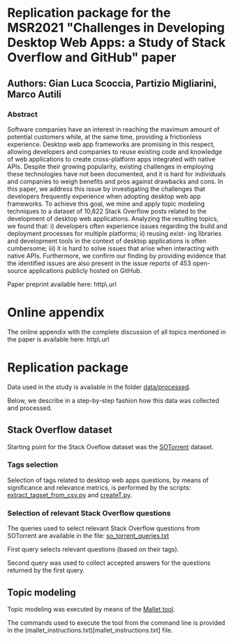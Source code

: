 # Replication package for the MSR2021 "Challenges in Developing Desktop Web Apps: a Study of Stack Overflow and GitHub" paper

## Authors: Gian Luca Scoccia, Partizio Migliarini, Marco Autili

### Abstract

Software companies have an interest in reaching the maximum amount of potential customers while, at the same time, providing a frictionless experience. Desktop web app frameworks are promising in this respect, allowing developers and companies to reuse existing code and knowledge of web applications to create cross-platform apps integrated with native APIs. Despite their growing popularity, existing challenges in employing these technologies have not been documented, and it is hard for individuals and companies to weigh benefits and pros against drawbacks and cons.
In this paper, we address this issue by investigating the challenges that developers frequently experience when adopting desktop web app frameworks. To achieve this goal, we mine and apply topic modeling techniques to a dataset of 10,822 Stack Overflow posts related to the development of desktop web applications. Analyzing the resulting topics, we found that: i) developers often experience issues regarding the build and deployment processes for multiple platforms; ii) reusing exist- ing libraries and development tools in the context of desktop applications is often cumbersome; iii) it is hard to solve issues that arise when interacting with native APIs. Furthermore, we confirm our finding by providing evidence that the identified issues are also present in the issue reports of 453 open-source applications publicly hosted on GitHub.

Paper preprint available here: http\\.url

# Online appendix

The online appendix with the complete discussion of all topics mentioned in the paper is available here: http\\.url

# Replication package

Data used in the study is available in the folder [data/processed](data/processed).

Below, we describe in a step-by-step fashion how this data was collected and processed.

## Stack Overflow dataset

Starting point for the Stack Oveflow dataset was the [SOTorrent](https://empirical-software.engineering/sotorrent/) dataset.

### Tags selection

Selection of tags related to desktop web apps questions, by means of significance and relevance metrics, is performed by the scripts: [extract_tagset_from_csv.py](notebook/extract_tagset_from_csv.py) and [createT.py](notebook/create_T.py).

### Selection of relevant Stack Overflow questions

The queries used to select relevant Stack Overflow questions from SOTorrent are available in the file: [so_torrent_queries.txt](so_torrent_queries.txt)

First query selects relevant questions (based on their tags).

Second query was used to collect accepted answers for the questions returned by the first query.

## Topic modeling

Topic modeling was executed by means of the [Mallet tool](http://mallet.cs.umass.edu).

The commands used to execute the tool from the command line is provided in the (mallet_instructions.txt)[mallet_instructions.txt] file. 
